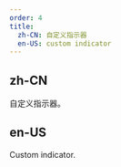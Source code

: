 ```yaml
---
order: 4
title:
  zh-CN: 自定义指示器
  en-US: custom indicator
---
```


## zh-CN

自定义指示器。

## en-US

Custom indicator.
